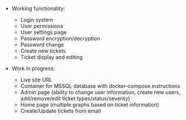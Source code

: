 * Working functionality:
    * Login system
    * User permissions
    * User settings page
    * Password encryption/decryption
    * Password change
    * Create new tickets
    * Ticket display and editing

* Work in progress:
    * Live site URL
    * Container for MSSQL database with docker-compose instructions
    * Admin page (ability to change user information, create new users, add/remove/edit ticket types/status/severity)
    * Home page (multiple graphs based on ticket information)
    * Create/Update tickets from email
